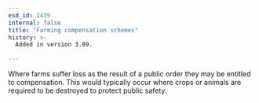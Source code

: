 ```yaml
---
esd_id: 1439
internal: false
title: "Farming compensation schemes"
history: >-
  Added in version 3.09.

---
```


Where farms suffer loss as the result of a public order they may be entitled to compensation.  This would typically occur where crops or animals are required to be destroyed to protect public safety.

